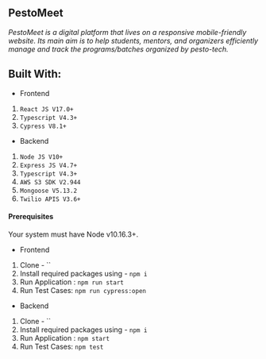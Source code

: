 ## PestoMeet

_PestoMeet is a digital platform that lives on a responsive mobile-friendly website. Its main aim is to help students, mentors, and organizers efficiently manage and track the programs/batches organized by pesto-tech._

## Built With:

- Frontend

1. `React JS V17.0+`
2. `Typescript V4.3+`
3. `Cypress V8.1+`

- Backend

1. `Node JS V10+`
2. `Express JS V4.7+`
3. `Typescript V4.3+`
4. `AWS S3 SDK V2.944`
5. `Mongoose V5.13.2`
6. `Twilio APIS V3.6+`

#### Prerequisites

Your system must have Node v10.16.3+.

- Frontend

1. Clone - ``
2. Install required packages using - `npm i`
3. Run Application : `npm run start`
4. Run Test Cases: `npm run cypress:open`

- Backend

1. Clone - ``
2. Install required packages using - `npm i`
3. Run Application : `npm start`
4. Run Test Cases: `npm test`
